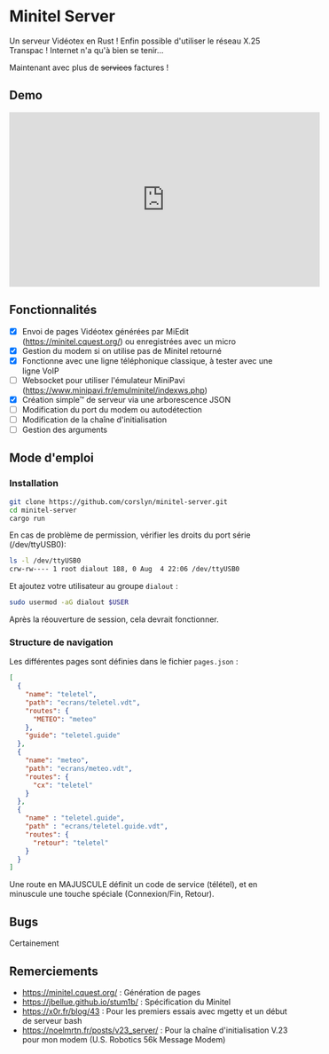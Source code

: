 # Minitel Server

Un serveur Vidéotex en Rust ! Enfin possible d'utiliser le réseau X.25 Transpac ! Internet n'a qu'à bien se tenir...

Maintenant avec plus de ~~services~~ factures !

## Demo

<iframe width="560" height="315" src="https://www.youtube.com/embed/-qG73u3dQIU" frameborder="0" allow="accelerometer; autoplay; clipboard-write; encrypted-media; gyroscope; picture-in-picture" allowfullscreen></iframe>

## Fonctionnalités

- [x] Envoi de pages Vidéotex générées par MiEdit (https://minitel.cquest.org/) ou enregistrées avec un micro
- [x] Gestion du modem si on utilise pas de Minitel retourné
- [x] Fonctionne avec une ligne téléphonique classique, à tester avec une ligne VoIP
- [ ] Websocket pour utiliser l'émulateur MiniPavi (https://www.minipavi.fr/emulminitel/indexws.php)
- [x] Création simple™ de serveur via une arborescence JSON
- [ ] Modification du port du modem ou autodétection
- [ ] Modification de la chaîne d'initialisation
- [ ] Gestion des arguments

## Mode d'emploi

### Installation
```bash
git clone https://github.com/corslyn/minitel-server.git
cd minitel-server
cargo run
```

En cas de problème de permission, vérifier les droits du port série (/dev/ttyUSB0):

```bash
ls -l /dev/ttyUSB0
crw-rw---- 1 root dialout 188, 0 Aug  4 22:06 /dev/ttyUSB0
```

Et ajoutez votre utilisateur au groupe `dialout` :

```bash
sudo usermod -aG dialout $USER
``` 

Après la réouverture de session, cela devrait fonctionner.

### Structure de navigation

Les différentes pages sont définies dans le fichier `pages.json` :

```json
[
  {
    "name": "teletel",
    "path": "ecrans/teletel.vdt",
    "routes": {
      "METEO": "meteo"
    },
    "guide": "teletel.guide"
  },
  {
    "name": "meteo",
    "path": "ecrans/meteo.vdt",
    "routes": {
      "cx": "teletel"
    }
  },
  {
    "name" : "teletel.guide",
    "path" : "ecrans/teletel.guide.vdt",
    "routes": {
      "retour": "teletel"
    }
  }
]
```

Une route en MAJUSCULE définit un code de service (télétel), et en minuscule une touche spéciale (Connexion/Fin, Retour).

## Bugs

Certainement


## Remerciements

- https://minitel.cquest.org/ : Génération de pages
- https://jbellue.github.io/stum1b/ : Spécification du Minitel
- https://x0r.fr/blog/43 : Pour les premiers essais avec mgetty et un début de serveur bash
- https://noelmrtn.fr/posts/v23_server/ : Pour la chaîne d'initialisation V.23 pour mon modem (U.S. Robotics 56k Message Modem)


